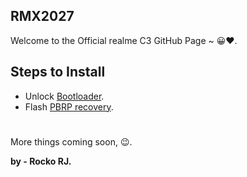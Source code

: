 ## RMX2027

Welcome to the Official realme C3 GitHub Page ~ 😀❤️.

## Steps to Install

* Unlock [Bootloader](https://c.realme.com/in/post-details/1285562681092210688).
* Flash [PBRP recovery](https://sourceforge.net/projects/pbrp/files/rmx2020/PBRP-rmx2020-3.0.0-20210202-0741-BETA.zip/download).

# 

More things coming soon, 😉.

**by - Rocko RJ.**